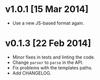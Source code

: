 
v1.0.1 [15 Mar 2014]
====================

 * Use a new JS-based format again.


v0.1.3 [22 Feb 2014]
====================

 * Minor fixes in tests and linting the code.
 * Change `parser` to `parse` in the API.
 * Fix problems with the templates paths.
 * Add CHANGELOG.
